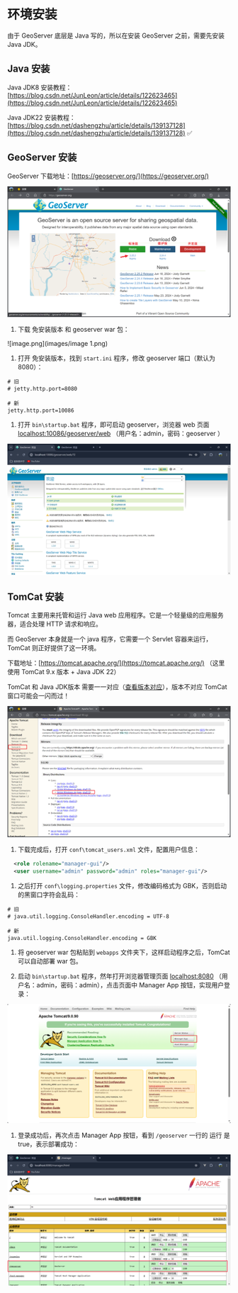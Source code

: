 # 环境安装

由于 GeoServer 底层是 Java 写的，所以在安装 GeoServer 之前，需要先安装 Java JDK。



## Java 安装

Java JDK8 安装教程：[https://blog.csdn.net/JunLeon/article/details/122623465](https://blog.csdn.net/JunLeon/article/details/122623465)

Java JDK22 安装教程：[https://blog.csdn.net/dashengzhu/article/details/139137128](https://blog.csdn.net/dashengzhu/article/details/139137128) ✅



## GeoServer 安装

GeoServer 下载地址：[https://geoserver.org/](https://geoserver.org/)

![](./images/image.png)

1. 下载 免安装版本 和 geoserver war 包：

![image.png](images/image 1.png)

1. 打开 免安装版本，找到 `start.ini` 程序，修改 geoserver 端口（默认为 8080）：

```Shell
# 旧
# jetty.http.port=8080

# 新
jetty.http.port=10086
```

1. 打开 `bin\startup.bat` 程序，即可启动 geoserver，浏览器 web 页面 [localhost:10086/geoserver/web](http://localhost:10086/geoserver/web/) （用户名：admin，密码：geoserver ）

![image.png](./images/image%202.png)



## TomCat 安装

Tomcat 主要用来托管和运行 Java web 应用程序。它是一个轻量级的应用服务器，适合处理 HTTP 请求和响应。

而 GeoServer 本身就是一个 java 程序，它需要一个 Servlet 容器来运行，TomCat 则正好提供了这一环境。



下载地址：[https://tomcat.apache.org/](https://tomcat.apache.org/) （这里使用 TomCat 9.x 版本 + Java JDK 22）

TomCat 和 Java JDK版本 需要一一对应（[查看版本对应](https://tomcat.apache.org/whichversion.html)），版本不对应 TomCat 窗口可能会一闪而过！

![image.png](./images/image%203.png)

1. 下载完成后，打开 `conf\tomcat_users.xml` 文件，配置用户信息：

```XML
  <role rolename="manager-gui"/>
  <user username="admin" password="admin" roles="manager-gui"/>
```

1. 之后打开 `conf\logging.properties` 文件，修改编码格式为 GBK，否则启动的黑窗口字符会乱码：

```Shell
# 旧
# java.util.logging.ConsoleHandler.encoding = UTF-8

# 新
java.util.logging.ConsoleHandler.encoding = GBK
```

1. 将 geoserver war 包粘贴到 `webapps` 文件夹下，这样启动程序之后，TomCat 可以自动部署 war 包。

2. 启动 `bin\startup.bat` 程序，然年打开浏览器管理页面 [localhost:8080](http://localhost:8080/) （用户名：admin，密码：admin），点击页面中 Manager App 按钮，实现用户登录：

![image.png](./images/image%204.png)

1. 登录成功后，再次点击 Manager App 按钮，看到 `/geoserver` 一行的 运行 是 true，表示部署成功：

![image.png](./images/image%205.png)



